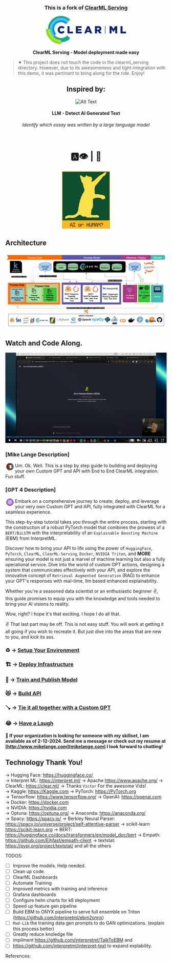
<div align="center">

### This is a fork of [ClearML Serving](https://github.com/allegroai/clearml-serving)

<a href="https://app.clear.ml"><img src="https://github.com/allegroai/clearml/blob/master/docs/clearml-logo.svg?raw=true" width="250px"></a>

**ClearML Serving - Model deployment made easy**
</div>

> &#10039; This project does not touch the code in the clearml_serving directory. However, due to its awesomeness and tight integration with this demo, it was pertinant to bring along for the ride. Enjoy!


<div align="center">

## Inspired by:
<img src="https://www.kaggle.com/static/images/site-logo.svg" width='200px' alt="Alt Text"/>

#### LLM - Detect AI Generated Text
*Identify which essay was written by a large language model*
</div>

<br>

<div align="center">

# 🅰👁️ | 🧬  

<img src="presentation/images/ai_human_logo.png" width='150px' alt="Meow"/>
</div>


## Architecture
<img src="presentation/images/ai_or_human_overview.drawio.png" alt="Alt Text"/>

## Watch and Code Along.
[![Watch the video](presentation/images/cover_image.png)](https://youtu.be/fv-MYQ5fVNc)
### [Mike Lange Description]
<img align="left" width="30" src="presentation/images/me.png" /> 
Um. Ok. Well. This is a step by step guide to building and deploying your own Custom GPT and API with End to End ClearML integration. Fun stuff.

### [GPT 4 Description]
<img align="left" width="30" src="presentation/images/gpt.png" /> 

Embark on a comprehensive journey to create, deploy, and leverage your very own Custom GPT and API, fully integrated with ClearML for a seamless experience. 

This step-by-step tutorial takes you through the entire process, starting with the construction of a robust PyTorch model that combines the prowess of a ``BERT/BiLSTM`` with the interpretability of an ``Explainable Boosting Machine`` (EBM) from InterpretML.

Discover how to bring your API to life using the power of ``HuggingFace``, ``PyTorch``, ``ClearML``, ``ClearML-Serving``, ``Docker``, ``NVIDIA Triton``, and **MORE** ensuring your model is not just a marvel of machine learning but also a fully operational service. Dive into the world of custom GPT actions, designing a system that communicates effectively with your API, and explore the innovative concept of ``Retrieval Augmented Generation`` (RAG) to enhance your GPT's responses with real-time, llm based enhanced explainability.

Whether you're a seasoned data scientist or an enthusiastic beginner &#9996;, this guide promises to equip you with the knowledge and tools needed to bring your AI visions to reality.

Wow, right? I hope it's that exciting. I hope I do all that. 

&#9996; That last part may be off. This is not easy stuff. You will work at getting it all going if you wish to recreate it. But just dive into the areas that are new to you, and kick its ass.  


### &#9851; &#8594; [Setup Your Environment](presentation/1.Setup.md) 

### 🏗 &#8594; [Deploy Infrastructure](presentation/2.Deploy_Infrastructure.md) 

### 🚄 &#8594; [Train and Publish Model ](presentation/3.Train_Publish_Model.md) 

### 😻 &#8594; [Build API](presentation/4.Build_Deploy_API.md) 

### 🪠 &#8594; [Tie it all together with a Custom GPT](presentation/5.Build_GPT.md)

### 😂 &#8594; [Have a Laugh](https://www.lifehack.org/articles/lifestyle/30-ways-add-fun-your-daily-routine.html)

#### 🤟 If your organization is looking for someone with my skillset, I am available as of 2-12-2024. Send me a message or check out my resume at [http://www.mikelange.com](mikelange.com) I look forward to chatting!
 
## Technology Thank You! 
&#8594; Hugging Face: https://huggingface.co/  
&#8594; Interpret ML: https://interpret.ml/ 
&#8594; Apache https://www.apache.org/ 
&#8594; ClearML: https://clear.ml/ 
&#8594; Thanks ``Victor`` For the awesome Vids!  
&#8594; Kaggle: https://Kaggle.com
&#8594; PyTorch: https://PyTorch.org  
&#8594; Tensorflow: https://www.tensorflow.org/
&#8594; OpenAI: https://openai.com   
&#8594; Docker: https://docker.com   
&#8594; NVIDIA: https://nvidia.com  
&#8594; Optuna: https://optuna.org/
&#8594; Anaconda: https://anaconda.org/  
&#8594; Spacy: https://spacy.io/
&#8594; Berkley Neural Parser: https://spacy.io/universe/project/self-attentive-parser
&#8594; scikit-learn https://scikit-learn.org
&#8594; BERT: https://huggingface.co/docs/transformers/en/model_doc/bert
&#8594; Empath: https://github.com/Ejhfast/empath-client
&#8594; textstat: https://pypi.org/project/textstat/
and all the others

TODOS: 
- [ ] Improve the models. Help needed. 
- [ ] Clean up code. 
- [ ] ClearML Dashboards
- [ ] Automate Training
- [ ] Improved metrics with training and inference 
- [ ] Grafana dashboards 
- [ ] Configure helm charts for k8 deployment 
- [ ] Speed up feature gen pipeline 
- [ ] Build EBM to ONYX pipeline to serve full ensemble on Triton (https://github.com/interpretml/ebm2onnx)
- [ ] ``Mad-Lib`` the training data gen prompts to do GAN optimizations. (explain this process better)
- [ ] Greatly reduce knoledge file
- [ ] impliment https://github.com/interpretml/TalkToEBM and 
- [ ] https://github.com/interpretml/interpret-text to expand explability. 

References: 

